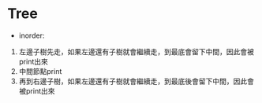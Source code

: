 # Tree
- inorder: 
1. 左邊子樹先走，如果左邊還有子樹就會繼續走，到最底會留下中間，因此會被print出來
2. 中間節點print
3. 再到右邊子樹，如果左邊還有子樹就會繼續走，到最底後會留下中間，因此會被print出來